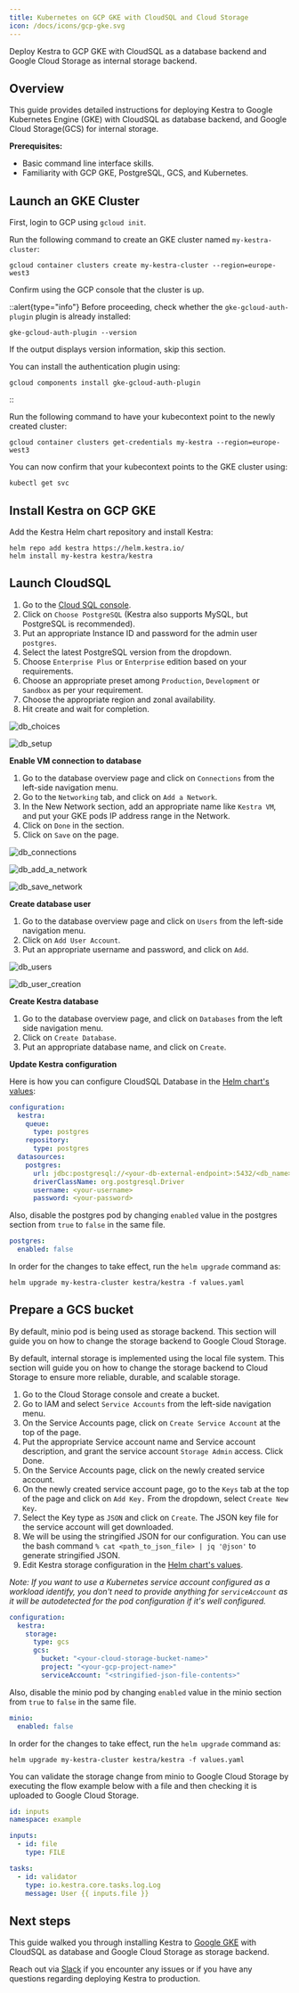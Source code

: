 ```yaml
---
title: Kubernetes on GCP GKE with CloudSQL and Cloud Storage
icon: /docs/icons/gcp-gke.svg
---
```


Deploy Kestra to GCP GKE with CloudSQL as a database backend and Google Cloud Storage as internal storage backend.

## Overview
This guide provides detailed instructions for deploying Kestra to Google Kubernetes Engine (GKE) with CloudSQL as database backend, and Google Cloud Storage(GCS) for internal storage.

**Prerequisites:**
- Basic command line interface skills.
- Familiarity with GCP GKE, PostgreSQL, GCS, and Kubernetes.

## Launch an GKE Cluster
First, login to GCP using `gcloud init`.

Run the following command to create an GKE cluster named `my-kestra-cluster`:

```shell
gcloud container clusters create my-kestra-cluster --region=europe-west3
```

Confirm using the GCP console that the cluster is up.

::alert{type="info"}
Before proceeding, check whether the `gke-gcloud-auth-plugin` plugin is already installed:

```shell
gke-gcloud-auth-plugin --version
```

If the output displays version information, skip this section.

You can install the authentication plugin using:
```shell
gcloud components install gke-gcloud-auth-plugin
```
::

Run the following command to have your kubecontext point to the newly created cluster:

```shell
gcloud container clusters get-credentials my-kestra --region=europe-west3
```

You can now confirm that your kubecontext points to the GKE cluster using:

```shell
kubectl get svc
```

## Install Kestra on GCP GKE

Add the Kestra Helm chart repository and install Kestra:

```shell
helm repo add kestra https://helm.kestra.io/
helm install my-kestra kestra/kestra
```

## Launch CloudSQL

1. Go to the [Cloud SQL console](https://console.cloud.google.com/sql/instances).
2. Click on `Choose PostgreSQL` (Kestra also supports MySQL, but PostgreSQL is recommended).
3. Put an appropriate Instance ID and password for the admin user `postgres`.
4. Select the latest PostgreSQL version from the dropdown.
5. Choose `Enterprise Plus` or `Enterprise` edition based on your requirements.
6. Choose an appropriate preset among `Production`, `Development` or `Sandbox` as per your requirement.
7. Choose the appropriate region and zonal availability.
8. Hit create and wait for completion.

![db_choices](/docs/administrator-guide/deployment/gcp-vm/db_choices.png)

![db_setup](/docs/administrator-guide/deployment/gcp-vm/db_setup.png)

**Enable VM connection to database**

1. Go to the database overview page and click on `Connections` from the left-side navigation menu.
2. Go to the `Networking` tab, and click on `Add a Network`.
3. In the New Network section, add an appropriate name like `Kestra VM`, and put your GKE pods IP address range in the Network.
4. Click on `Done` in the section.
5. Click on `Save` on the page.

![db_connections](/docs/administrator-guide/deployment/gcp-vm/db_connections.png)

![db_add_a_network](/docs/administrator-guide/deployment/gcp-vm/db_add_a_network.png)

![db_save_network](/docs/administrator-guide/deployment/gcp-vm/db_save_network.png)

**Create database user**

1. Go to the database overview page and click on `Users` from the left-side navigation menu.
2. Click on `Add User Account`.
3. Put an appropriate username and password, and click on `Add`.

![db_users](/docs/administrator-guide/deployment/gcp-vm/db_users.png)

![db_user_creation](/docs/administrator-guide/deployment/gcp-vm/db_user_creation.png)

**Create Kestra database**

1. Go to the database overview page, and click on `Databases` from the left side navigation menu.
2. Click on `Create Database`.
3. Put an appropriate database name, and click on `Create`.

**Update Kestra configuration**

Here is how you can configure CloudSQL Database in the [Helm chart's values](https://github.com/kestra-io/helm-charts/blob/master/charts/kestra/values.yaml#L11):

```yaml
configuration:
  kestra:
    queue:
      type: postgres
    repository:
      type: postgres
  datasources:
    postgres:
      url: jdbc:postgresql://<your-db-external-endpoint>:5432/<db_name>
      driverClassName: org.postgresql.Driver
      username: <your-username>
      password: <your-password>
```

Also, disable the postgres pod by changing `enabled` value in the postgres section from `true` to `false` in the same file.
```yaml
postgres:
  enabled: false
```

In order for the changes to take effect, run the `helm upgrade` command as:

```shell
helm upgrade my-kestra-cluster kestra/kestra -f values.yaml
```

## Prepare a GCS bucket

By default, minio pod is being used as storage backend. This section will guide you on how to change the storage backend to Google Cloud Storage.

By default, internal storage is implemented using the local file system. This section will guide you on how to change the storage backend to Cloud Storage to ensure more reliable, durable, and scalable storage.

1. Go to the Cloud Storage console and create a bucket.
2. Go to IAM and select `Service Accounts` from the left-side navigation menu.
3. On the Service Accounts page, click on `Create Service Account` at the top of the page.
4. Put the appropriate Service account name and Service account description, and grant the service account `Storage Admin` access. Click Done.
5. On the Service Accounts page, click on the newly created service account.
6. On the newly created service account page, go to the `Keys` tab at the top of the page and click on `Add Key.` From the dropdown, select `Create New Key`.
7. Select the Key type as `JSON` and click on `Create`. The JSON key file for the service account will get downloaded.
8. We will be using the stringified JSON for our configuration. You can use the bash command `% cat <path_to_json_file> | jq '@json'` to generate stringified JSON.
9. Edit Kestra storage configuration in the [Helm chart's values](https://github.com/kestra-io/helm-charts/blob/master/charts/kestra/values.yaml#L11).

*Note: If you want to use a Kubernetes service account configured as a workload identify, you don't need to provide anything for `serviceAccount` as it will be autodetected for the pod configuration if it's well configured.*

```yaml
configuration:
  kestra:
    storage:
      type: gcs
      gcs:
        bucket: "<your-cloud-storage-bucket-name>"
        project: "<your-gcp-project-name>"
        serviceAccount: "<stringified-json-file-contents>"
```

Also, disable the minio pod by changing `enabled` value in the minio section from `true` to `false` in the same file.
```yaml
minio:
  enabled: false
```

In order for the changes to take effect, run the `helm upgrade` command as:

```shell
helm upgrade my-kestra-cluster kestra/kestra -f values.yaml
```

You can validate the storage change from minio to Google Cloud Storage by executing the flow example below with a file and then checking it is uploaded to Google Cloud Storage.

```yaml
id: inputs
namespace: example

inputs:
  - id: file
    type: FILE

tasks:
  - id: validator
    type: io.kestra.core.tasks.log.Log
    message: User {{ inputs.file }}
```

## Next steps

This guide walked you through installing Kestra to [Google GKE](https://cloud.google.com/kubernetes-engine/docs) with CloudSQL as database and Google Cloud Storage as storage backend.

Reach out via [Slack](https://kestra.io/slack) if you encounter any issues or if you have any questions regarding deploying Kestra to production.
